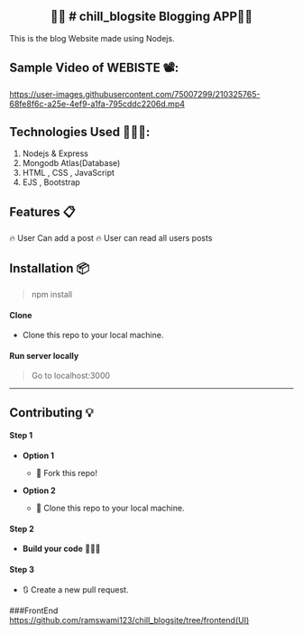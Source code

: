 <h2 align="center">✍🏽 # chill_blogsite Blogging APP👨‍💻</h2>

<p>This is the blog Website made using Nodejs.</p>

## Sample Video of WEBISTE  📽️:




https://user-images.githubusercontent.com/75007299/210325765-68fe8f6c-a25e-4ef9-a1fa-795cddc2206d.mp4







## Technologies Used 👨🏽‍💻:
1. Nodejs & Express
2. Mongodb Atlas(Database)
3. HTML , CSS , JavaScript
4. EJS , Bootstrap


## Features 📋
🔥 User Can add  a post
🔥 User can read all users posts



## Installation 📦

>npm install 

#### Clone

- Clone this repo to your local machine.

#### Run server locally

> Go to localhost:3000





----

## Contributing 💡


#### Step 1

- **Option 1**
    - 🍴 Fork this repo!

- **Option 2**
    - 👯 Clone this repo to your local machine.


#### Step 2

- **Build your code** 🔨🔨🔨

#### Step 3

- 🔃 Create a new pull request.



###FrontEnd
https://github.com/ramswami123/chill_blogsite/tree/frontend(UI)




